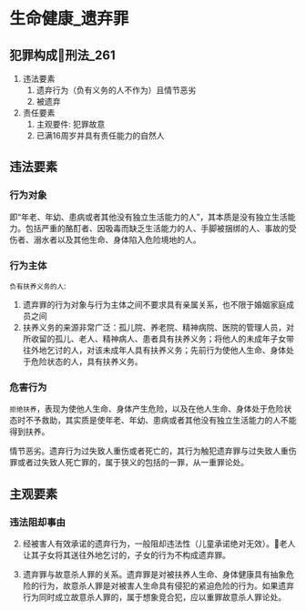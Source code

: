 # 生命健康_遗弃罪


## 犯罪构成🚪刑法_261

1. 违法要素
    1. 遗弃行为（负有义务的人不作为）且情节恶劣
    2. 被遗弃
2. 责任要素
    1. 主观要件: 犯罪故意
    2. 已满16周岁并具有责任能力的自然人
   

## 违法要素

### 行为对象

即“年老、年幼、患病或者其他没有独立生活能力的人”，其本质是没有独立生活能力。包括严重的酪酊者、因吸毒而缺乏生活能力的人、手脚被捆绑的人、事故的受伤者、溺水者以及其他生命、身体陷入危险境地的人。


### 行为主体

`负有扶养义务的人`:
1. 遗弃罪的行为对象与行为主体之间不要求具有亲属关系，也不限于婚姻家庭成员之间
2. 扶养义务的来源非常广泛：孤儿院、养老院、精神病院、医院的管理人员，对所收留的孤儿、老人、精神病人、患者具有扶养义务；将他人的未成年子女带往外地乞讨的人，对该未成年人具有扶养义务；先前行为使他人生命、身体处于危险状态的人，具有扶养义务。

### 危害行为

`拒绝扶养`，表现为使他人生命、身体产生危险，以及在他人生命、身体处于危险状态时不予救助，其实质是使年老、年幼、患病或者其他没有独立生活能力的人不能得到扶养。

情节恶劣。遗弃行为过失致人重伤或者死亡的，其行为触犯遗弃罪与过失致人重伤罪或者过失致人死亡罪的，属于狭义的包括的一罪，从一重罪论处。

## 主观要素


### 违法阻却事由
2. 经被害人有效承诺的遗弃行为，一般阻却违法性（儿童承诺绝对无效）。🍐老人让其子女将其送往外地乞讨的，子女的行为不构成遗弃罪。

1. 遗弃罪与故意杀人罪的关系。遗弃罪是对被扶养人生命、身体健康具有抽象危险的行为，故意杀人罪是对被害人生命具有侵犯的紧迫危险的行为。如果遗弃行为同时成立故意杀人罪的，属于想象竞合犯，应以重罪故意杀人罪论处。

































































